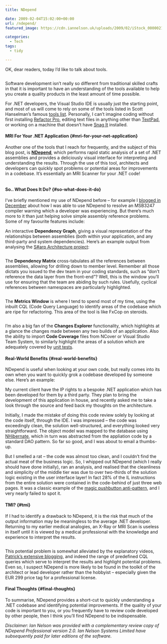 ```yaml
---
title: NDepend

date: 2009-02-04T15:02:00+00:00
url: /ndepend/
featured_image: https://cdn.iannelson.uk/uploads/2009/02/iStock_000002131299XSmall_3-1.jpg

categories:
  - Tech
tags:
  - tidy

---
```

OK, dear readers, today I’d like to talk about tools.<figure class="kg-card kg-image-card">

<img decoding="async" src="https://cdn.iannelson.uk/uploads/2023/08/iStock_000002131299XSmall_3.jpg" class="kg-image" alt loading="lazy" /> </figure> 

Software development isn’t really so different from traditional skilled crafts in that it is important to have an understanding of the tools available to help you create a quality products in the least amount of time possible.

For .NET developers, the Visual Studio IDE is usually just the starting point, and most of us will come to rely on some of the tools listed in Scott Hanselman’s famous [tools list][1]. Personally, I can’t imagine coding without first installing [Refactor Pro][2], editing text files in anything other than [TextPad][3], or working on a machine that doesn’t have [Snag It][4] installed.

#### MRI For Your .NET Application {#mri-for-your-net-application}

Another one of the tools that I reach for frequently, and the subject of this blog post, is **[NDepend][5]**, which performs rapid static analysis of a set of .NET assemblies and provides a deliciously visual interface for interpreting and understanding the results. Through the use of this tool, architects and developers can quickly spot problems or potential areas for improvements in a codebase. It’s essentially an MRI Scanner for your .NET code!<figure class="kg-card kg-image-card">

<img decoding="async" src="https://cdn.iannelson.uk/uploads/2023/08/iStock_000004593967XSmall_2.jpg" class="kg-image" alt loading="lazy" /> </figure> 

#### So.. What Does It Do? {#so-what-does-it-do}

I’ve briefly mentioned my use of NDepend before – for example I [blogged in December][6] about how I was able to use NDepend to resolve an MSB3247 compiler warning which a developer was experiencing. But there’s much more to it than just helping solve simple assembly reference problems. Some of my favourite features include:

An interactive **Dependency Graph**, giving a visual representation of the relationships between assemblies (both within your application, and any third-party and system dependencies). Here’s an example output from analysing the [S#arp Architecture project][7]:<figure class="kg-card kg-image-card">

<img decoding="async" src="https://cdn.iannelson.uk/uploads/2023/08/DependencyGraphSnapshot.png" class="kg-image" alt loading="lazy" /> </figure> 

The **Dependency Matrix** cross-tabulates all the references between assemblies, allowing for drilling down to member level. Remember all those dictats you issued to the dev team in your coding standards, such as “don’t reference the data layer from the front-end”? Well, this is the window you’ll use for ensuring that the team are abiding by such rules. Usefully, cyclical references between namespaces are particularly highlighted.<figure class="kg-card kg-image-card">

<img decoding="async" src="https://cdn.iannelson.uk/uploads/2023/08/NDependMatrix_2.png" class="kg-image" alt loading="lazy" /> </figure> 

The **Metrics Window** is where I tend to spend most of my time, using the inbuilt CQL (Code Query Language) to identify areas of the codebase which are ripe for refactoring. This area of the tool is like FxCop on steroids.<figure class="kg-card kg-image-card">

<img decoding="async" src="https://cdn.iannelson.uk/uploads/2023/08/NDependMetrics_2.png" class="kg-image" alt loading="lazy" /> </figure> 

I’m also a big fan of the **Changes Explorer** functionality, which highlights at a glance the changes made between any two builds of an application. Also the ability to import **Code Coverage** files from NCover or Visual Studio Team System, to similarly highlight the areas of a solution which are adequately covered by [unit tests][8].

#### Real-World Benefits {#real-world-benefits}

NDepend is useful when looking at your own code, but really comes into its own when you want to quickly grok a codebase developed by someone else. Here’s an example:

My current client have the IP rights to a bespoke .NET application which has been developed for them by a third party. They plan to bring the development of this application in house, and recently asked me to take a look through the source and feed back my thoughts on the architecture.

Initially, I made the mistake of doing this code review solely by looking at the code itself, through the IDE. I was impressed – the code was exceedingly clean, the solution well-structured, and everything looked very straightforward. The object model was mapped to the database using [NHibernate][9], which in turn was abstracted from the appliation code by a standard DAO pattern. So far so good, and I was about to email a thumbs-up.

But I smelled a rat – the code was almost too clean, and I couldn’t find the actual meat of the business logic. So, I whipped out NDepend (which I really should have done initially), ran an analysis, and realised that the cleanliness and simplicity of the middle tier was due to over two-thirds of the solution logic existing in the user interface layer! In fact 28% of the IL instructions from the entire solution were contained in the code-behind of just three web pages. It was a classic example of the [magic pushbutton anti-pattern][10], and I very nearly failed to spot it.

#### TMI? {#tmi}

If I had to identify a drawback to NDepend, it is the risk that much of the output information may be meaningless to the average .NET developer. Returning to my earlier medical analogies, an X-Ray or MRI Scan is useless in itself until it is viewed by a medical professional with the knowledge and experience to interpret the results.<figure class="kg-card kg-image-card">

<img decoding="async" src="https://cdn.iannelson.uk/uploads/2023/08/iStock_000005830514XSmall_2-1.jpg" class="kg-image" alt loading="lazy" /> </figure> 

This potential problem is somewhat alleviated by the explanatory videos, [Patrick’s extensive blogging][11], and indeed the range of predefined CQL queries which serve to interpret the results and highlight potential problems. Even so, I suspect NDepend is more likely to be found in the toolkit of the architect or lead developer rather than the hobbyist – especially given the EUR 299 price tag for a professional license.

#### Final Thoughts {#final-thoughts}

To summarise, NDepend provides a short-cut to quickly understanding a .NET codebase and identifying potential improvements. If the quality of your code is important to you, or you frequently have to review code developed by other people, then I think you’ll find NDepend to be indispensable.

_Disclaimer: Ian Nelson was provided with a complementary review copy of NDepend Professional version 2.0. Ian Nelson Systems Limited have subsequently paid for later editions of the software._

 [1]: http://www.hanselman.com/tools
 [2]: http://www.devexpress.com/refactor
 [3]: http://www.textpad.com
 [4]: https://blog.iannelson.uk/snagit/
 [5]: http://www.ndepend.com
 [6]: https://blog.iannelson.uk/msb3247-dependent-assembly-conflicts/
 [7]: https://blog.iannelson.uk/sharp-architecture-or-what-billy-did-next/
 [8]: https://blog.iannelson.uk/12-reasons-why-i-love-unit-tests/
 [9]: https://blog.iannelson.uk/on-the-joys-of-object-relational-mapping/
 [10]: http://en.wikipedia.org/wiki/Magic_pushbutton
 [11]: http://codebetter.com/blogs/patricksmacchia/